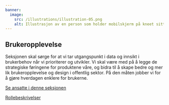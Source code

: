 ```yaml
---
banner:
  image:
    src: /illustrations/illustration-05.png
    alt: Illustrasjon av en person som holder mobilskjerm på kneet sitt
---
```


## Brukeropplevelse

Seksjonen skal sørge for at vi tar utgangspunkt i data og innsikt i brukerbehov når vi prioriterer og utvikler. Vi skal være med på å legge de strategiske føringene for produktene våre, og bidra til å skape bedre og mer lik brukeropplevelse og design i offentlig sektor. På den måten jobber vi for å gjøre hverdagen enklere for brukerne.

[Se ansatte i denne seksjonen](https://digdir.sharepoint.com/SitePages/Brukeropple.aspx)

[Rollebeskrivelser]([https://digdir.sharepoint.com/sites/DigdirDGT/Delte%20dokumenter/Forms/AllItems.aspx?csf=1&web=1&e=d3GzGe&cid=bca383be%2Dadae%2D4e20%2Da3d0%2D0ded584f551f&RootFolder=%2Fsites%2FDigdirDGT%2FDelte%20dokumenter%2FRollebeskrivelser%2C%20nye%2C%20Arbeidsomr%C3%A5de%2FBrukeropplevelse&FolderCTID=0x0120004EA8294F9ADB674FAAB36A65F01170FF](https://digdir.sharepoint.com/:f:/r/sites/DigdirDGT/Delte%20dokumenter/Rollebeskrivelser,%20nye,%20Arbeidsomr%C3%A5de/Rollebeskrivelser%20BOD?csf=1&web=1&e=1ITt9x))
